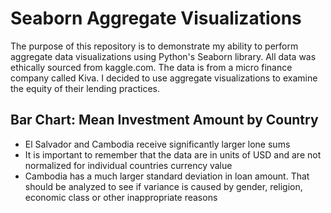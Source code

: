 # **Seaborn Aggregate Visualizations**
The purpose of this repository is to demonstrate my ability to perform aggregate
data visualizations using Python's Seaborn library. All data was ethically
sourced from kaggle.com. The data is from a micro finance company called Kiva.
I decided to use aggregate visualizations to examine the equity of their lending
practices.

## Bar Chart: Mean Investment Amount by Country
* El Salvador and Cambodia receive significantly larger lone sums
* It is important to remember that the data are in units of USD and are not
normalized for individual countries currency value
* Cambodia has a much larger standard deviation in loan amount. That should
be analyzed to see if variance is caused by gender, religion, economic class or
other inappropriate reasons
